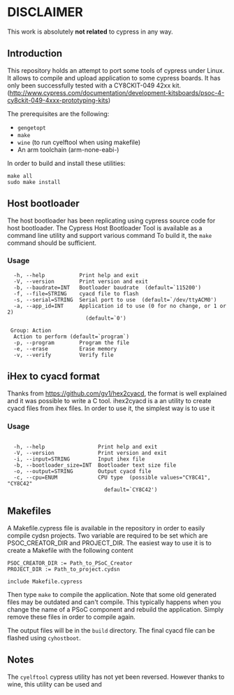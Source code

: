 
# DISCLAIMER

This work is absolutely **not related** to cypress in any way.

## Introduction

This repository holds an attempt to port some tools of cypress under Linux.
It allows to compile and upload application to some cypress boards.
It has only been successfully tested with a CY8CKIT-049 42xx kit.
(http://www.cypress.com/documentation/development-kitsboards/psoc-4-cy8ckit-049-4xxx-prototyping-kits)

The prerequisites are the following:
   - `gengetopt`
   - `make`
   - `wine` (to run cyelftool when using makefile)
   - An arm toolchain (arm-none-eabi-)

In order to build and install these utilities:

```
make all
sudo make install
```

## Host bootloader

The host bootloader has been replicating using cypress source code for host bootloader.
The Cypress Host Bootloader Tool is available as a command line utility and support various command
To build it, the `make` command should be sufficient.

### Usage

```
  -h, --help           Print help and exit
  -V, --version        Print version and exit
  -b, --baudrate=INT   Bootloader baudrate  (default=`115200')
  -f, --file=STRING    cyacd file to flash
  -s, --serial=STRING  Serial port to use  (default=`/dev/ttyACM0')
  -a, --app_id=INT     Application id to use (0 for no change, or 1 or 2)
                         (default=`0')

 Group: Action
  Action to perform (default=`program`)
  -p, --program        Program the file
  -e, --erase          Erase memory
  -v, --verify         Verify file
```

## iHex to cyacd format

Thanks from https://github.com/gv1/hex2cyacd, the format is well explained and it was possible to write a C tool.
ihex2cyacd is a an utility to create cyacd files from ihex files.
In order to use it, the simplest way is to use it

### Usage

```

  -h, --help                 Print help and exit
  -V, --version              Print version and exit
  -i, --input=STRING         Input ihex file
  -b, --bootloader_size=INT  Bootloader text size file
  -o, --output=STRING        Output cyacd file
  -c, --cpu=ENUM             CPU type  (possible values="CY8C41", "CY8C42"
                               default=`CY8C42')
```

## Makefiles

A Makefile.cypress file is available in the repository in order to easily compile cydsn projects.
Two variable are required to be set which are PSOC_CREATOR_DIR and PROJECT_DIR.
The easiest way to use it is to create a Makefile with the following content

```
PSOC_CREATOR_DIR := Path_to_PSoC_Creator
PROJECT_DIR := Path_to_project.cydsn

include Makefile.cypress

```

Then type `make` to compile the application.
Note that some old generated files may be outdated and can't compile.
This typically happens when you change the name of a PSoC component and rebuild the application.
Simply remove these files in order to compile again.

The output files will be in the `build` directory.
The final cyacd file can be flashed using `cyhostboot`.


## Notes

The `cyelftool` cypress utility has not yet been reversed.
However thanks to wine, this utility can be used and 
